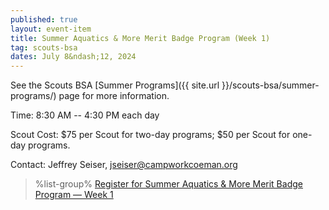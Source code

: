 ```yaml
---
published: true
layout: event-item
title: Summer Aquatics & More Merit Badge Program (Week 1)
tag: scouts-bsa
dates: July 8&ndash;12, 2024
---
```


See the Scouts BSA [Summer Programs]({{ site.url }}/scouts-bsa/summer-programs/) page for more information.

Time: 8:30 AM -- 4:30 PM each day

Scout Cost: $75 per Scout for two-day programs; $50 per Scout for one-day programs.

Contact: Jeffrey Seiser, [jseiser@campworkcoeman.org](mailto:jseiser@campworkcoeman.org)

> %list-group%
> <a href="https://scoutingevent.com/066-83081" class="list-group-item">Register for Summer Aquatics & More Merit Badge Program &mdash; Week 1</a>
